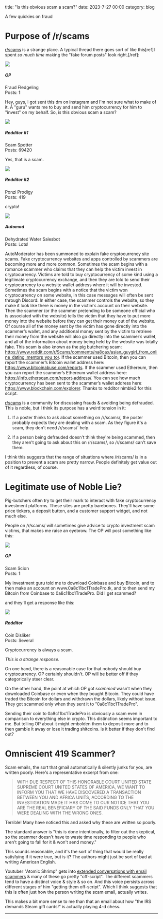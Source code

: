 title: "Is this obvious scam a scam?"
date: 2023-7-27 00:00
category: blog

A few quickies on fraud

<!-- more -->

# Purpose of /r/scams

[r/scams] is a strange place. A typical thread there goes sort of like this[ref]I spent *so much time* making the "fake forum posts" look right.[/ref]:

<div class="forum-post">
  <div class="post-hero">
    <img src="/theme/images/asides/snoo-1.webp" class="forum-pic"></img>
    <h5 class="forum-username">OP</h5>
  </div>
  <div class="post-nonhero">
    <div class="postbit">
      <div class="user-title">Fraud Fledgeling</div>
      <div class="post-count">Posts: 1</div>
      <div class="postcount-widget">
        <div class="postcount-cube"></div>
      </div>
    </div>
    <div class="postbody">
      <p>Hey, guys, I got sent this dm on instagram and I'm not sure what to make of it. A "guru" wants me to buy and send him cryptocurrency for him to "invest" on my behalf. So, is this obvious scam a scam?</p>
    </div>
  </div>
</div>

<div class="forum-post">
  <div class="post-hero">
    <img src="/theme/images/asides/snoo-2.webp" class="forum-pic"></img>
    <h5 class="forum-username">Redditor #1</h5>
  </div>
  <div class="post-nonhero">
    <div class="postbit">
      <div class="user-title">Scam Spotter</div>
      <div class="post-count">Posts: 69420</div>
      <div class="postcount-widget">
        <div class="postcount-cube"></div>
        <div class="postcount-cube"></div>
        <div class="postcount-cube"></div>
        <div class="postcount-cube"></div>
        <div class="postcount-cube"></div>
        <div class="postcount-cube"></div>
        <div class="postcount-cube"></div>
        <div class="postcount-cube"></div>
        <div class="postcount-cube"></div>
        <div class="postcount-cube"></div>
      </div>
    </div>
    <div class="postbody">
      <p>Yes, that is a scam.</p>
    </div>
  </div>
</div>

<div class="forum-post">
  <div class="post-hero">
    <img src="/theme/images/asides/snoo-3.webp" class="forum-pic"></img>
    <h5 class="forum-username">Redditor #2</h5>
  </div>
  <div class="post-nonhero">
    <div class="postbit">
      <div class="user-title">Ponzi Prodigy</div>
      <div class="post-count">Posts: 419</div>
      <div class="postcount-widget">
        <div class="postcount-cube"></div>
        <div class="postcount-cube"></div>
        <div class="postcount-cube"></div>
        <div class="postcount-cube"></div>
        <div class="postcount-cube"></div>
      </div>
    </div>
    <div class="postbody">
      <p>crypto!</p>
    </div>
  </div>
</div>

<div class="forum-post forum-reply">
  <div class="post-hero">
    <img src="/theme/images/asides/robot.webp" class="forum-pic"></img>
    <h5 class="forum-username">Automod</h5>
  </div>
  <div class="post-nonhero">
    <div class="postbit">
      <div class="user-title">Dehydrated Water Salesbot</div>
      <div class="post-count">Posts: Lots!</div>
      <div class="postcount-widget">
        <div class="postcount-cube"></div>
        <div class="postcount-cube"></div>
        <div class="postcount-cube"></div>
        <div class="postcount-cube"></div>
        <div class="postcount-cube"></div>
      </div>
    </div>
    <div class="postbody">
      <p>AutoModerator has been summoned to explain fake cryptocurrency site scams. Fake cryptocurrency websites and apps controlled by scammers are becoming more and more common. Sometimes the scam begins with a romance scammer who claims that they can help the victim invest in cryptocurrency. Victims are told to buy cryptocurrency of some kind using a legitimate cryptocurrency exchange, and then they are told to send their cryptocurrency to a website wallet address where it will be invested. Sometimes the scam begins with a notice that the victim won cryptocurrency on some website, in this case messages will often be sent through Discord. In either case, the scammer controls the website, so they make it look like there is money in the victim’s account on their website. Then the scammer (or the scammer pretending to be someone official who is associated with the website) tells the victim that they have to put more money into the website before they can get their money out of the website. Of course all of the money sent by the victim has gone directly into the scammer’s wallet, and any additional money sent by the victim to retrieve their money from the website will also go directly into the scammer’s wallet, and all of the information about money being held by the website was totally fake. This scam is also known as the pig butchering scam: <a href="https://www.reddit.com/r/Scams/comments/na8oax/asian_guygirl_from_online_dating_mentors_you_to/">https://www.reddit.com/r/Scams/comments/na8oax/asian_guygirl_from_online_dating_mentors_you_to/</a>. If the scammer used Bitcoin, then you can report the scammer’s Bitcoin wallet address here: <a href="https://www.bitcoinabuse.com/reports">https://www.bitcoinabuse.com/reports</a>. If the scammer used Ethereum, then you can report the scammer’s Ethereum wallet address here: <a href="https://info.etherscan.com/report-address/">https://info.etherscan.com/report-address/</a>. You can see how much cryptocurrency has been sent to the scammer’s wallet address here: <a href="https://www.blockchain.com/explorer">https://www.blockchain.com/explorer</a>. Thanks to redditor nimble2 for this script.</p>
    </div>
  </div>
</div>

[r/scams] is a community for discussing frauds & avoiding being defrauded. This is noble, but I think its purpose has a weird tension in it:

1. If a poster thinks to ask about something on /r/scams/, the poster probably expects they are dealing with a scam. As they figure it's a scam, they don't need /r/scams/' help.

2. If a person being defrauded doesn't think they're being scammed, then they aren't going to ask about this on /r/scams/, so /r/scams/ can't save them.

I think this suggests that the range of situations where /r/scams/ is in a position to prevent a scam are pretty narrow. People definitely get value out of it regardless, of course.

# Legitimate use of Noble Lie?

Pig-butchers often try to get their mark to interact with fake cryptocurrency investment platforms. These sites are pretty barebones. They'll have some price tickers, a deposit button, and a customer support widget, and not much else.

People on /r/scams/ will sometimes give advice to crypto investment scam victims, that makes me raise an eyebrow. The OP will post something like this:

<div class="forum-post">
  <div class="post-hero">
    <img src="/theme/images/asides/snoo-1.webp" class="forum-pic"></img>
    <h5 class="forum-username">OP</h5>
  </div>
  <div class="post-nonhero">
    <div class="postbit">
      <div class="user-title">Scam Scion</div>
      <div class="post-count">Posts: 1</div>
      <div class="postcount-widget">
        <div class="postcount-cube"></div>
      </div>
    </div>
    <div class="postbody">
      <p>My investment guru told me to download Coinbase and buy Bitcoin, and to then make an account on www.0a8c11bc1TradePro.tk, and to then send my Bitcoin from Coinbase to 0a8c11bc1TradePro. Did I get scammed?</p>
    </div>
  </div>
</div>

and they'll get a response like this:

<div class="forum-post">
  <div class="post-hero">
    <img src="/theme/images/asides/snoo-2.webp" class="forum-pic"></img>
    <h5 class="forum-username">Redditor</h5>
  </div>
  <div class="post-nonhero">
    <div class="postbit">
      <div class="user-title">Coin Disliker</div>
      <div class="post-count">Posts: Several</div>
      <div class="postcount-widget">
        <div class="postcount-cube"></div>
        <div class="postcount-cube"></div>
        <div class="postcount-cube"></div>
      </div>
    </div>
    <div class="postbody">
      <p>Cryptocurrency is always a scam.</p>
    </div>
  </div>
</div>

*This is a strange response.*

On one hand, there is a reasonable case for that nobody should buy cryptocurrency. OP certainly shouldn't. OP will be better off if they categorically steer clear.

On the other hand, the point at which OP got *scammed* wasn't when they downloaded Coinbase or even when they bought Bitcoin. They could have traded the Bitcoin for dollars and withdrawn the dollars, likely without issue. They got scammed only when they sent it to "0a8c11bc1TradePro".

Sending their coin to 0a8c11bc1TradePro is obviously a scam even in comparison to everything else in crypto. This distinction seems important to me. But telling OP about it might embolden them to deposit more and to then gamble it away or lose it trading shitcoins. Is it better if they don't find out?

# Omniscient 419 Scammer?

Scam emails, the sort that gmail automatically & silently junks for you, are written poorly. Here's a representative excerpt from one:

> WITH DUE RESPECT OF THIS HONORABLE COURT UNITED STATE SUPREME COURT UNITED STATES OF AMERICA, WE WANT TO INFORM YOU THAT WE HAVE DISCOVERED A TRANSACTION BETWEEN YOU AND AFRICA UNITS, ACCORDING TO THE INVESTIGATION MADE IT HAS COME TO OUR NOTICE THAT YOU ARE THE REAL BENEFICIARY OF THE SAID FUNDS ONLY THAT YOU WERE DEALING WITH THE WRONG ONES.

Terrible! Many have noticed this and asked why these are written so poorly.

The standard answer is "this is done intentionally, to filter out the skeptical, so the scammer doesn't have to waste time responding to people who aren't going to fall for it & won't send money."

This sounds reasonable, and it's the sort of thing that would be really satisfying if it were true, but is it? The authors might just be sort of bad at writing American English.

Youtuber "Atomic Shrimp" gets into [extended conversations with email scammers] & many of these go pretty "off-script". The different scammers tend to have a distinct voice & style & so on. And this voice persists across different stages of him "getting them off-script". Which I think suggests that this is often just how the person writing the scam email, actually writes.

This makes a bit more sense to me than that an email about how "the IRS demands Steam gift cards!" is actually playing 4-d chess.

---

[pig-butcher]: https://www.inquirer.com/news/pig-butchering-online-dating-cryptocurrency-scam-20230510.html
[r/scams]: https://old.reddit.com/r/scams/
[noble lie]: https://en.wikipedia.org/wiki/Noble_lie
[extended conversations with email scammers]: https://www.youtube.com/playlist?list=PLk5KvJPikK02cQeWELmS-zh0MtNfwuh_e